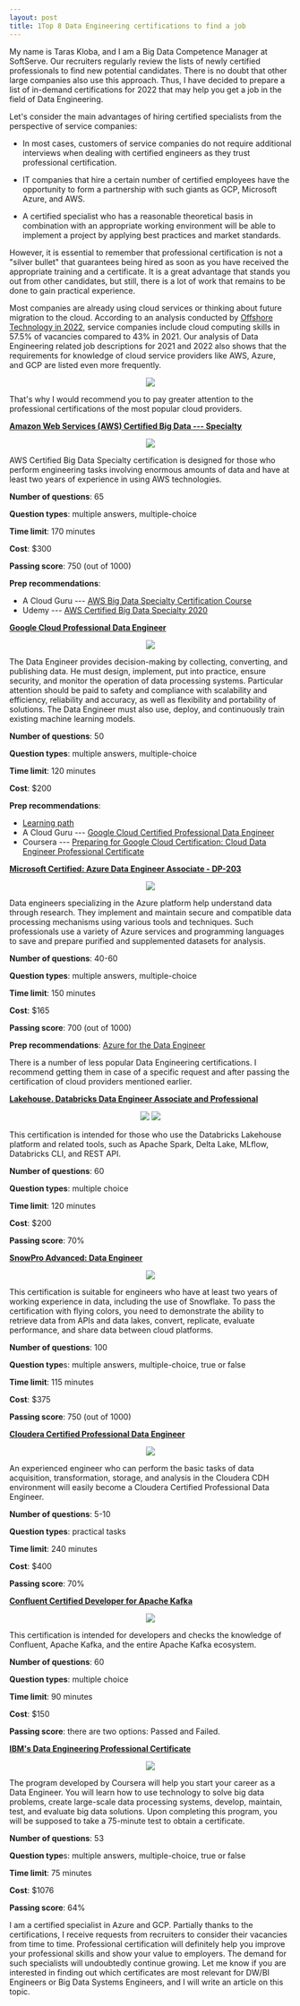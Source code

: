 ```yaml
---
layout: post
title: 1Top 8 Data Engineering certifications to find a job
---
```


My name is Taras Kloba, and I am a Big Data Competence Manager at
SoftServe. Our recruiters regularly review the lists of newly certified
professionals to find new potential candidates. There is no doubt that
other large companies also use this approach. Thus, I have decided to
prepare a list of in-demand certifications for 2022 that may help you
get a job in the field of Data Engineering.

Let\'s consider the main advantages of hiring certified specialists from
the perspective of service companies:

-   In most cases, customers of service companies do not require
    additional interviews when dealing with certified engineers as they
    trust professional certification.

-   IT companies that hire a certain number of certified employees have
    the opportunity to form a partnership with such giants as GCP,
    Microsoft Azure, and AWS.

-   A certified specialist who has a reasonable theoretical basis in
    combination with an appropriate working environment will be able to
    implement a project by applying best practices and market standards.

However, it is essential to remember that professional certification is
not a \"silver bullet\" that guarantees being hired as soon as you have
received the appropriate training and a certificate. It is a great
advantage that stands you out from other candidates, but still, there is
a lot of work that remains to be done to gain practical experience.

Most companies are already using cloud services or thinking about future
migration to the cloud. According to an analysis conducted by [Offshore
Technology in 2022](https://www.offshore-technology.com/cloud-in-oil-gas/), service companies include cloud computing skills in
57.5% of vacancies compared to 43% in 2021. Our analysis of Data
Engineering related job descriptions for 2021 and 2022 also shows that
the requirements for knowledge of cloud service providers like AWS,
Azure, and GCP are listed even more frequently.

<p align="center">
   <img src="/imgs/top-8-data-engineering-certifications/image1.png" />
</p>

That\'s why I would recommend you to pay greater attention to the
professional certifications of the most popular cloud providers.

[**Amazon Web Services (AWS) Certified Big Data ---
Specialty**](https://aws.amazon.com/certification/certified-big-data-specialty/)

<p align="center">
  <img src="/imgs/top-8-data-engineering-certifications/image2.png" />
</p>

AWS Certified Big Data Specialty certification is designed for those who
perform engineering tasks involving enormous amounts of data and have at
least two years of experience in using AWS technologies.

**Number of questions**: 65

**Question types**: multiple answers, multiple-choice

**Time limit**: 170 minutes

**Cost**: \$300

**Passing score**: 750 (out of 1000)

**Prep recommendations**:
-   A Cloud Guru --- [AWS Big Data Specialty Certification
    Course](https://acloudguru.com/course/aws-certified-big-data-specialty)
-   Udemy --- [AWS Certified Big Data Specialty
    2020](https://www.udemy.com/course/aws-data-analytics/)


[**Google Cloud Professional Data Engineer**](https://cloud.google.com/certification/data-engineer)

<p align="center">
  <img src="/imgs/top-8-data-engineering-certifications/image3.png" />
</p>

The Data Engineer provides decision-making by collecting, converting,
and publishing data. He must design, implement, put into practice,
ensure security, and monitor the operation of data processing systems.
Particular attention should be paid to safety and compliance with
scalability and efficiency, reliability and accuracy, as well as
flexibility and portability of solutions. The Data Engineer must also
use, deploy, and continuously train existing machine learning models.

**Number of questions**: 50

**Question types**: multiple answers, multiple-choice

**Time limit**: 120 minutes

**Cost**: \$200

**Prep recommendations**:
-   [Learning
    path](https://cloud.google.com/training/data-engineering-and-analytics#data-engineer-learning-path)
-   A Cloud Guru --- [Google Cloud Certified Professional Data
    Engineer](https://acloudguru.com/course/google-cloud-certified-professional-data-engineer-la)
-   Coursera --- [Preparing for Google Cloud Certification: Cloud Data
    Engineer Professional
    Certificate](https://www.coursera.org/professional-certificates/gcp-data-engineering)

[**Microsoft Certified: Azure Data Engineer Associate - DP-203**](https://docs.microsoft.com/en-us/learn/certifications/exams/dp-203)

<p align="center">
  <img src="/imgs/top-8-data-engineering-certifications/image4.png" />
</p>

Data engineers specializing in the Azure platform help understand data
through research. They implement and maintain secure and compatible data
processing mechanisms using various tools and techniques. Such
professionals use a variety of Azure services and programming languages
to save and prepare purified and supplemented datasets for analysis.

**Number of questions**: 40-60

**Question types**: multiple answers, multiple-choice

**Time limit**: 150 minutes

**Cost**: \$165

**Passing score**: 700 (out of 1000)

**Prep recommendations**: [Azure for the Data
Engineer](https://docs.microsoft.com/en-us/learn/paths/azure-for-the-data-engineer/)

There is a number of less popular Data Engineering certifications. I
recommend getting them in case of a specific request and after passing
the certification of cloud providers mentioned earlier.

[**Lakehouse. Databricks Data Engineer Associate and
Professional**](https://databricks.com/learn/certification#data-engineer)

<div id="images" style="text-align:center;">
  <img src="/imgs/top-8-data-engineering-certifications/image5.png" style="display: inline-block; margin-left: auto; margin-right: auto;" />
  <img src="/imgs/top-8-data-engineering-certifications/image6.png" style="display: inline-block; margin-left: auto; margin-right: auto;" />
</div>

This certification is intended for those who use the Databricks
Lakehouse platform and related tools, such as Apache Spark, Delta Lake,
MLflow, Databricks CLI, and REST API.

**Number of questions**: 60

**Question types**: multiple choice

**Time limit**: 120 minutes

**Cost**: \$200

**Passing score**: 70%

[**SnowPro Advanced: Data Engineer**](https://www.snowflake.com/certifications/)

<p align="center">
  <img src="/imgs/top-8-data-engineering-certifications/image7.png" />
</p>

This certification is suitable for engineers who have at least two years
of working experience in data, including the use of Snowflake. To pass
the certification with flying colors, you need to demonstrate the
ability to retrieve data from APIs and data lakes, convert, replicate,
evaluate performance, and share data between cloud platforms.

**Number of questions**: 100

**Question type**s: multiple answers, multiple-choice, true or false

**Time limit**: 115 minutes

**Cost**: \$375

**Passing score**: 750 (out of 1000)

[**Cloudera Certified Professional Data Engineer**](https://www.cloudera.com/about/training/certification/cdhhdp-certification/ccp-data-engineer.html)

<p align="center">
  <img src="/imgs/top-8-data-engineering-certifications/image8.png" />
</p>

An experienced engineer who can perform the basic tasks of data
acquisition, transformation, storage, and analysis in the Cloudera CDH
environment will easily become a Cloudera Certified Professional Data
Engineer.

**Number of questions**: 5-10

**Question types**: practical tasks

**Time limit**: 240 minutes

**Cost**: \$400

**Passing score**: 70%

[**Confluent Certified Developer for Apache Kafka**](https://www.confluent.io/certification/#faqs)

<p align="center">
  <img src="/imgs/top-8-data-engineering-certifications/image9.png" />
</p>

This certification is intended for developers and checks the knowledge
of Confluent, Apache Kafka, and the entire Apache Kafka ecosystem.

**Number of questions**: 60

**Question types**: multiple choice

**Time limit**: 90 minutes

**Cost**: \$150

**Passing score**: there are two options: Passed and Failed.

[**IBM\'s Data Engineering Professional Certificate**](https://www.edx.org/professional-certificate/ibm-data-engineering)

<p align="center">
  <img src="/imgs/top-8-data-engineering-certifications/image10.png" />
</p>

The program developed by Coursera will help you start your career as a
Data Engineer. You will learn how to use technology to solve big data
problems, create large-scale data processing systems, develop, maintain,
test, and evaluate big data solutions. Upon completing this program, you
will be supposed to take a 75-minute test to obtain a certificate.

**Number of questions**: 53

**Question type**s: multiple answers, multiple-choice, true or false

**Time limit**: 75 minutes

**Cost**: \$1076

**Passing score**: 64%

I am a certified specialist in Azure and GCP. Partially thanks to the
certifications, I receive requests from recruiters to consider their
vacancies from time to time. Professional certification will definitely
help you improve your professional skills and show your value to
employers. The demand for such specialists will undoubtedly continue
growing. Let me know if you are interested in finding out which
certificates are most relevant for DW/BI Engineers or Big Data Systems
Engineers, and I will write an article on this topic.
